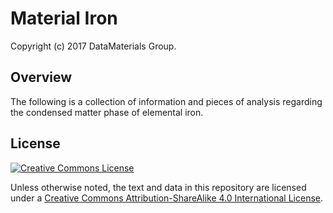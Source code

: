 # Material Iron

Copyright (c) 2017 DataMaterials Group.

## Overview

The following is a collection of information and pieces of analysis regarding the condensed matter phase of elemental iron.

## License

[![Creative Commons License][cc-by-sa-logo]][license]

Unless otherwise noted, the text and data in this repository are licensed under a [Creative Commons Attribution-ShareAlike 4.0 International License][license].

<!-- Implicit links -->

[license]:       https://creativecommons.org/licenses/by-sa/4.0/
[cc-by-sa-logo]: https://i.creativecommons.org/l/by-sa/4.0/88x31.png 
